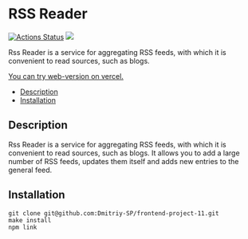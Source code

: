 # RSS Reader

[![Actions Status](https://github.com/Dmitriy-SP/frontend-project-11/workflows/hexlet-check/badge.svg)](https://github.com/Dmitriy-SP/frontend-project-11/actions)
<a href="https://codeclimate.com/github/Dmitriy-SP/frontend-project-11/maintainability"><img src="https://api.codeclimate.com/v1/badges/a19e4fcf907f8493a4c1/maintainability" /></a>

Rss Reader is a service for aggregating RSS feeds, with which it is convenient to read sources, such as blogs.
<p><a href="https://frontend-project-11-inky.vercel.app/">You can try web-version on vercel.</a></p>

- [Description](#Description)
- [Installation](#Installation)

## Description

Rss Reader is a service for aggregating RSS feeds, with which it is convenient to read sources, such as blogs.
It allows you to add a large number of RSS feeds, updates them itself and adds new entries to the general feed.

## Installation

```
git clone git@github.com:Dmitriy-SP/frontend-project-11.git
make install
npm link
```
